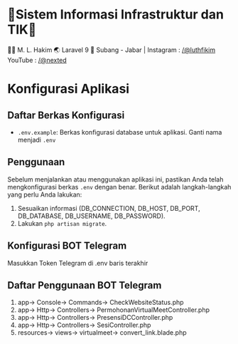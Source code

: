 # **🌿Sistem Informasi Infrastruktur dan TIK🌿**

👨‍💻 M. L. Hakim
🌏 Laravel 9
🍍 Subang - Jabar |
Instagram : [/@luthfikim](https://www.instagram.com/luthfikim_/)
YouTube : [/@nexted](https://www.youtube.com/@nexted23)

# Konfigurasi Aplikasi

## Daftar Berkas Konfigurasi

-   `.env.example`: Berkas konfigurasi database untuk aplikasi. Ganti nama menjadi `.env`

## Penggunaan

Sebelum menjalankan atau menggunakan aplikasi ini, pastikan Anda telah mengkonfigurasi berkas `.env` dengan benar. Berikut adalah langkah-langkah yang perlu Anda lakukan:

1. Sesuaikan informasi (DB_CONNECTION, DB_HOST, DB_PORT, DB_DATABASE, DB_USERNAME, DB_PASSWORD).
2. Lakukan `php artisan migrate`.

## Konfigurasi BOT Telegram

Masukkan Token Telegram di .env baris terakhir

## Daftar Penggunaan BOT Telegram

1. app-> Console-> Commands-> CheckWebsiteStatus.php
2. app-> Http-> Controllers-> PermohonanVirtualMeetController.php
3. app-> Http-> Controllers-> PresensiDCController.php
4. app-> Http-> Controllers-> SesiController.php
5. resources-> views-> virtualmeet-> convert_link.blade.php
